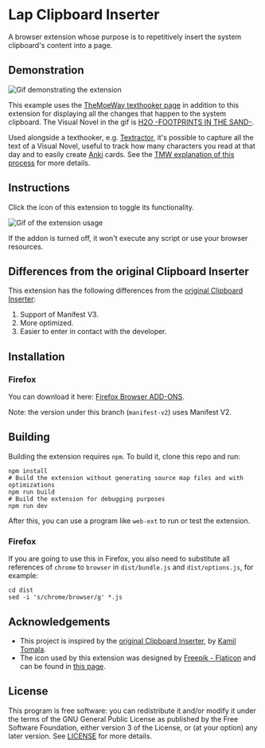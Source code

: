 # Lap Clipboard Inserter

A browser extension whose purpose is to repetitively insert the system clipboard's content into a page.

## Demonstration

![Gif demonstrating the extension](static/demonstration.gif)

This example uses the [TheMoeWay texthooker page](https://learnjapanese.moe/texthooker.html) in addition to this extension for displaying all the changes that happen to the system clipboard. The Visual Novel in the gif is [H2O -FOOTPRINTS IN THE SAND-](https://vndb.org/v473).

Used alongside a texthooker, e.g. [Textractor](https://github.com/Artikash/Textractor), it's possible to capture all the text of a Visual Novel, useful to track how many characters you read at that day and to easily create [Anki](https://apps.ankiweb.net/) cards. See the [TMW explanation of this process](https://learnjapanese.moe/vn/) for more details.

## Instructions

Click the icon of this extension to toggle its functionality.

![Gif of the extension usage](static/usage.gif)

If the addon is turned off, it won't execute any script or use your browser resources.

## Differences from the original Clipboard Inserter

This extension has the following differences from the [original Clipboard Inserter](https://github.com/kmltml/clipboard-inserter):

1. Support of Manifest V3.
2. More optimized.
3. Easier to enter in contact with the developer.

## Installation

### Firefox

You can download it here: [Firefox Browser ADD-ONS](https://addons.mozilla.org/en-US/firefox/addon/lap-clipboard-inserter/).

Note: the version under this branch (`manifest-v2`) uses Manifest V2.

## Building

Building the extension requires `npm`. To build it, clone this repo and run:

```shell
npm install
# Build the extension without generating source map files and with optimizations
npm run build
# Build the extension for debugging purposes
npm run dev
```

After this, you can use a program like `web-ext` to run or test the extension.

### Firefox

If you are going to use this in Firefox, you also need to substitute all references of `chrome` to `browser` in `dist/bundle.js` and `dist/options.js`, for example:

```shell
cd dist
sed -i 's/chrome/browser/g' *.js
```

## Acknowledgements

- This project is inspired by the [original Clipboard Inserter](https://github.com/kmltml/clipboard-inserter), by [Kamil Tomala](https://github.com/kmltml).
- The icon used by this extension was designed by [Freepik - Flaticon](https://www.flaticon.com/free-icons/clipboard) and can be found in [this page](https://www.flaticon.com/free-icon/paste_748035).

## License

This program is free software: you can redistribute it and/or modify it under the terms of the GNU General Public License as published by the Free Software Foundation, either version 3 of the License, or (at your option) any later version. See [LICENSE](LICENSE) for more details.
